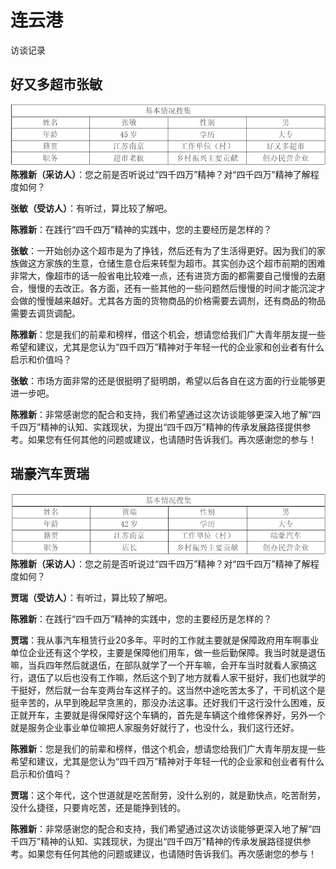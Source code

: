 # 连云港

访谈记录

## 好又多超市张敏
![img.png](public/haoyouduo.png)
**陈雅新（采访人）**：您之前是否听说过“四千四万”精神？对“四千四万”精神了解程度如何？

**张敏（受访人）**：有听过，算比较了解吧。

**陈雅新**：在践行“四千四万”精神的实践中，您的主要经历是怎样的？

**张敏**：一开始创办这个超市是为了挣钱，然后还有为了生活得更好。因为我们的家族做这方家族的生意，仓储生意仓后来转型为超市。其实创办这个超市前期的困难非常大，像超市的话一般省电比较难一点，还有进货方面的都需要自己慢慢的去磨合，慢慢的去改正。各方面，还有一些其他的一些问题然后慢慢的时间才能沉淀才会做的慢慢越来越好。尤其各方面的货物商品的价格需要去调剂，还有商品的物品需要去调货调配。


**陈雅新**：您是我们的前辈和榜样，借这个机会，想请您给我们广大青年朋友提一些希望和建议，尤其是您认为“四千四万”精神对于年轻一代的企业家和创业者有什么启示和价值吗？

**张敏**：市场方面非常的还是很挺明了挺明朗，希望以后各自在这方面的行业能够更进一步吧。

**陈雅新**：非常感谢您的配合和支持，我们希望通过这次访谈能够更深入地了解“四千四万”精神的认知、实践现状，为提出“四千四万”精神的传承发展路径提供参考。如果您有任何其他的问题或建议，也请随时告诉我们。再次感谢您的参与！

## 瑞豪汽车贾瑞
 
![img_1.png](public/taihaoqiche.png)
**陈雅新（采访人）**：您之前是否听说过“四千四万”精神？对“四千四万”精神了解程度如何？

**贾瑞（受访人）**：有听过，算比较了解吧。

**陈雅新**：在践行“四千四万”精神的实践中，您的主要经历是怎样的？

**贾瑞**：我从事汽车租赁行业20多年。平时的工作就主要就是保障政府用车啊事业单位企业还有这个学校，主要是保障他们用车，做一些后勤保障。我当时就是退伍嘛，当兵四年然后就退伍，在部队就学了一个开车嘛，会开车当时就看人家搞这行，退伍了以后也没有工作嘛，然后这个到了地方就看人家干挺好，我们也就学的干挺好，然后就一台车变两台车这样子的。这当然中途吃苦太多了，干司机这个是挺辛苦的，从早到晚起早贪黑的，那没办法这事。还好我们干这行没什么困难，反正就开车，主要就是得保障好这个车辆的，首先是车辆这个维修保养好，另外一个就是服务企业事业单位嘛把人家服务好就行了，也没什么，我们这行还好。

**陈雅新**：您是我们的前辈和榜样，借这个机会，想请您给我们广大青年朋友提一些希望和建议，尤其是您认为“四千四万”精神对于年轻一代的企业家和创业者有什么启示和价值吗？

**贾瑞**：这个年代，这个世道就是吃苦耐劳，没什么别的，就是勤快点，吃苦耐劳，没什么捷径，只要肯吃苦，还是能挣到钱的。

**陈雅新**：非常感谢您的配合和支持，我们希望通过这次访谈能够更深入地了解“四千四万”精神的认知、实践现状，为提出“四千四万”精神的传承发展路径提供参考。如果您有任何其他的问题或建议，也请随时告诉我们。再次感谢您的参与！
